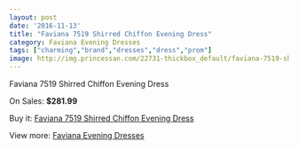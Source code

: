 ```yaml
---
layout: post
date: '2016-11-13'
title: "Faviana 7519 Shirred Chiffon Evening Dress"
category: Faviana Evening Dresses
tags: ["charming","brand","dresses","dress","prom"]
image: http://img.princessan.com/22731-thickbox_default/faviana-7519-shirred-chiffon-evening-dress.jpg
---
```

Faviana 7519 Shirred Chiffon Evening Dress

On Sales: **$281.99**
<a href="https://www.princessan.com/en/10325-faviana-7519-shirred-chiffon-evening-dress.html"><amp-img layout="responsive" width="600" height="600" src="//img.princessan.com/22731-thickbox_default/faviana-7519-shirred-chiffon-evening-dress.jpg" alt="Faviana 7519 Shirred Chiffon Evening Dress 0" /></a>
<a href="https://www.princessan.com/en/10325-faviana-7519-shirred-chiffon-evening-dress.html"><amp-img layout="responsive" width="600" height="600" src="//img.princessan.com/22732-thickbox_default/faviana-7519-shirred-chiffon-evening-dress.jpg" alt="Faviana 7519 Shirred Chiffon Evening Dress 1" /></a>

Buy it: [Faviana 7519 Shirred Chiffon Evening Dress](https://www.princessan.com/en/10325-faviana-7519-shirred-chiffon-evening-dress.html "Faviana 7519 Shirred Chiffon Evening Dress")

View more: [Faviana Evening Dresses](https://www.princessan.com/en/80- "Faviana Evening Dresses")